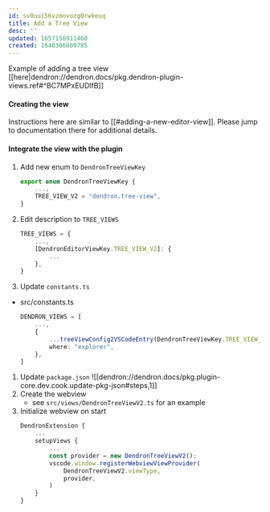 ```yaml
---
id: sv0uui56vzmovozg0rwkeuq
title: Add a Tree View
desc: ''
updated: 1657156911460
created: 1648306809785
---
```


Example of adding a tree view [[here|dendron://dendron.docs/pkg.dendron-plugin-views.ref#^BC7MPxEUDlfB]]

#### Creating the view

Instructions here are similar to [[#adding-a-new-editor-view]]. Please jump to documentation there for additional details.

#### Integrate the view with the plugin

1. Add new enum to `DendronTreeViewKey`
   ```ts
   export enum DendronTreeViewKey {
       ...,
       TREE_VIEW_V2 = "dendron.tree-view",
   }
   ```
1. Edit description to `TREE_VIEWS`
   ```ts
   TREE_VIEWS = {
       ...,
       [DendronEditorViewKey.TREE_VIEW_V2]: {
           ...
       },
   }
   ```
1. Update `constants.ts`

- src/constants.ts
  ```ts
  DENDRON_VIEWS = [
      ...,
      {
          ...treeViewConfig2VSCodeEntry(DendronTreeViewKey.TREE_VIEW_V2),
          where: "explorer",
      },
  ]
  ```

1. Update `package.json` ![[dendron://dendron.docs/pkg.plugin-core.dev.cook.update-pkg-json#steps,1]]
1. Create the webview
   - see `src/views/DendronTreeViewV2.ts` for an example
1. Initialize webview on start
   ```ts
   DendronExtension {
       ...
       setupViews {
           ...
           const provider = new DendronTreeViewV2();
           vscode.window.registerWebviewViewProvider(
               DendronTreeViewV2.viewType,
               provider,
           )
       }
   }
   ```